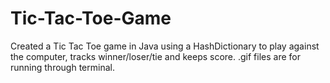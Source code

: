 # Tic-Tac-Toe-Game
Created a Tic Tac Toe game in Java using a HashDictionary to play against the computer, tracks winner/loser/tie and keeps score. .gif files are for running through terminal.

